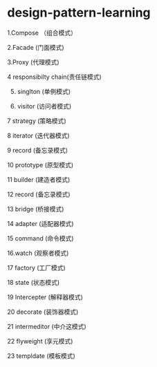# design-pattern-learning

1.Compose （组合模式）

2.Facade (门面模式)

3.Proxy (代理模式)

4 responsibilty chain(责任链模式)

5. singlton (单例模式)

6. visitor (访问者模式)

7 strategy  (策略模式)

8 iterator (迭代器模式)

9 record (备忘录模式)     

10 prototype (原型模式)

11 builder (建造者模式)

12 record (备忘录模式)

13 bridge (桥接模式)

14 adapter (适配器模式)

15 command (命令模式)

16.watch (观察者模式)

17 factory (工厂模式)

18 state (状态模式)

19 Intercepter (解释器模式)

20 decorate (装饰器模式)

21 intermeditor (中介这模式)

22 flyweight (享元模式)

23 templdate (模板模式)